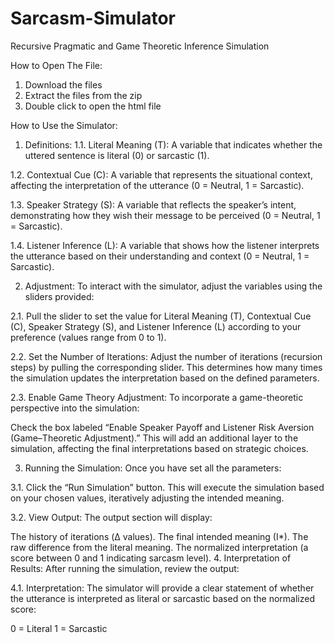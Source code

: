 # Sarcasm-Simulator
Recursive Pragmatic and Game Theoretic Inference Simulation

How to Open The File:

1. Download the files
2. Extract the files from the zip
3. Double click to open the html file

How to Use the Simulator:

1. Definitions:
1.1. Literal Meaning (T): A variable that indicates whether the uttered sentence is literal (0) or sarcastic (1).

1.2. Contextual Cue (C): A variable that represents the situational context, affecting the interpretation of the utterance (0 = Neutral, 1 = Sarcastic).

1.3. Speaker Strategy (S): A variable that reflects the speaker’s intent, demonstrating how they wish their message to be perceived (0 = Neutral, 1 = Sarcastic).

1.4. Listener Inference (L): A variable that shows how the listener interprets the utterance based on their understanding and context (0 = Neutral, 1 = Sarcastic).

2. Adjustment:
To interact with the simulator, adjust the variables using the sliders provided:

2.1. Pull the slider to set the value for Literal Meaning (T), Contextual Cue (C), Speaker Strategy (S), and Listener Inference (L) according to your preference (values range from 0 to 1).

2.2. Set the Number of Iterations: Adjust the number of iterations (recursion steps) by pulling the corresponding slider. This determines how many times the simulation updates the interpretation based on the defined parameters.

2.3. Enable Game Theory Adjustment: To incorporate a game-theoretic perspective into the simulation:

Check the box labeled “Enable Speaker Payoff and Listener Risk Aversion (Game–Theoretic Adjustment).” This will add an additional layer to the simulation, affecting the final interpretations based on strategic choices.

3. Running the Simulation:
Once you have set all the parameters:

3.1. Click the “Run Simulation” button. This will execute the simulation based on your chosen values, iteratively adjusting the intended meaning.

3.2. View Output: The output section will display:

The history of iterations (Δ values).
The final intended meaning (I*).
The raw difference from the literal meaning.
The normalized interpretation (a score between 0 and 1 indicating sarcasm level).
4. Interpretation of Results:
After running the simulation, review the output:

4.1. Interpretation: The simulator will provide a clear statement of whether the utterance is interpreted as literal or sarcastic based on the normalized score:

0 = Literal
1 = Sarcastic


